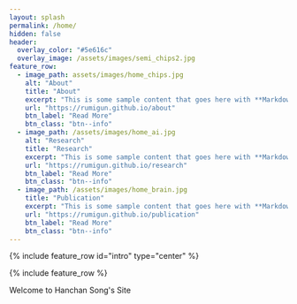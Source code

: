 ```yaml
---
layout: splash
permalink: /home/
hidden: false
header:
  overlay_color: "#5e616c"
  overlay_image: /assets/images/semi_chips2.jpg
feature_row:
  - image_path: assets/images/home_chips.jpg
    alt: "About"
    title: "About"
    excerpt: "This is some sample content that goes here with **Markdown** formatting."
    url: "https://rumigun.github.io/about"
    btn_label: "Read More"
    btn_class: "btn--info"
  - image_path: /assets/images/home_ai.jpg
    alt: "Research"
    title: "Research"
    excerpt: "This is some sample content that goes here with **Markdown** formatting."
    url: "https://rumigun.github.io/research"
    btn_label: "Read More"
    btn_class: "btn--info"
  - image_path: /assets/images/home_brain.jpg
    title: "Publication"
    excerpt: "This is some sample content that goes here with **Markdown** formatting."
    url: "https://rumigun.github.io/publication"
    btn_label: "Read More"
    btn_class: "btn--info"
---
```


{% include feature_row id="intro" type="center" %}

{% include feature_row %}

Welcome to Hanchan Song's Site
